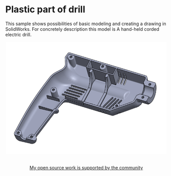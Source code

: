 # Plastic part of drill
This sample shows possibilities of basic modeling and creating a drawing in SolidWorks. For concretely description this model is A hand-held corded electric drill.

<div align="center">
	<img width="500" height="350" src="DrillOnPicture.PNG" alt="Awesome">
	<br>
	<br>
	<p>
		<a href="https://www.patreon.com/sindresorhus">My open source work is supported by the community</a>
	</p>
	<br>
	<br>
</div>
